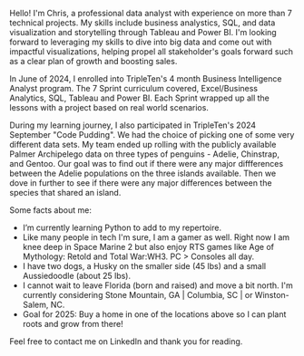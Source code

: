 Hello! I'm Chris, a professional data analyst with experience on more than 7 technical projects. My skills include business analystics, SQL, and data visualization and storytelling through Tableau and Power BI. I'm looking forward to leveraging my skills to dive into big data and come out with impactful visualizations, helping propel all stakeholder's goals forward such as a clear plan of growth and boosting sales.

In June of 2024, I enrolled into TripleTen's 4 month Business Intelligence Analyst program. The 7 Sprint curriculum covered, Excel/Business Analytics, SQL, Tableau and Power BI. Each Sprint wrapped up all the lessons with a project based on real world scenarios.

During my learning journey, I also participated in TripleTen's 2024 September "Code Pudding". We had the choice of picking one of some very different data sets. My team ended up rolling with the publicly available Palmer Archipelego data on three types of penguins - Adelie, Chinstrap, and Gentoo. Our goal was to find out if there were any major diffferences between the Adelie populations on the three islands available. Then we dove in further to see if there were any major differences between the species that shared an island.

Some facts about me:
- I’m currently learning Python to add to my repertoire.
- Like many people in tech I'm sure, I am a gamer as well. Right now I am knee deep in Space Marine 2 but also enjoy RTS games like Age of Mythology: Retold and Total War:WH3. PC > Consoles all day.
- I have two dogs, a Husky on the smaller side (45 lbs) and a small Aussiedoodle (about 25 lbs).
- I cannot wait to leave Florida (born and raised) and move a bit north. I'm currently considering Stone Mountain, GA | Columbia, SC | or Winston-Salem, NC.
- Goal for 2025: Buy a home in one of the locations above so I can plant roots and grow from there!

Feel free to contact me on LinkedIn and thank you for reading.
